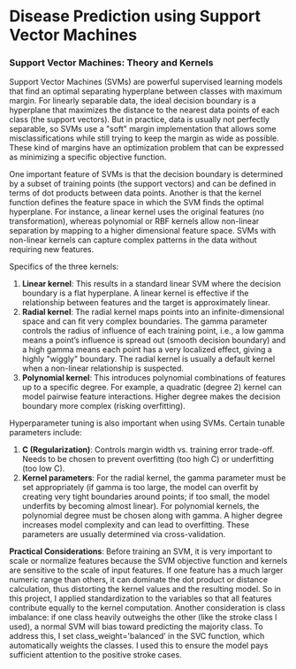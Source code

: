 # Disease Prediction using Support Vector Machines

### Support Vector Machines: Theory and Kernels

Support Vector Machines (SVMs) are powerful supervised learning models that find an optimal separating hyperplane between classes with maximum margin. For linearly separable data, the ideal decision boundary is a hyperplane that maximizes the distance to the nearest data points of each class (the support vectors). But in practice, data is usually not perfectly separable, so SVMs use a "soft" margin implementation that allows some misclassifications while still trying to keep the margin as wide as possible. These kind of margins have an optimization problem that can be expressed as minimizing a specific objective function. 

One important feature of SVMs is that the decision boundary is determined by a subset of training points (the support vectors) and can be defined in terms of dot products between data points. Another is that the kernel function defines the feature space in which the SVM finds the optimal hyperplane. For instance, a linear kernel uses the original features (no transformation), whereas polynomial or RBF kernels allow non-linear separation by mapping to a higher dimensional feature space. SVMs with non-linear kernels can capture complex patterns in the data without requiring new features.

Specifics of the three kernels:
1. **Linear kernel**: This results in a standard linear SVM where the decision boundary is a flat hyperplane. A linear kernel is effective if the relationship between features and the target is approximately linear.
2. **Radial kernel**: The radial kernel maps points into an infinite-dimensional space and can fit very complex boundaries​. The gamma parameter controls the radius of influence of each training point, i.e., a low gamma means a point’s influence is spread out (smooth decision boundary) and a high gamma means each point has a very localized effect, giving a highly "wiggly" boundary​. The radial kernel is usually a default kernel when a non-linear relationship is suspected.
3. **Polynomial kernel**: This introduces polynomial combinations of features up to a specific degree. For example, a quadratic (degree 2) kernel can model pairwise feature interactions​. Higher degree makes the decision boundary more complex (risking overfitting).

Hyperparameter tuning is also important when using SVMs. Certain tunable parameters include:
1. **C (Regularization)**: Controls margin width vs. training error trade-off. Needs to be chosen to prevent overfitting (too high C) or underfitting (too low C).
2. **Kernel parameters**: For the radial kernel, the gamma parameter must be set appropriately (if gamma is too large, the model can overfit by creating very tight boundaries around points; if too small, the model underfits by becoming almost linear). For polynomial kernels, the polynomial degree must be chosen along with gamma. A higher degree increases model complexity and can lead to overfitting. These parameters are usually determined via cross-validation.

**Practical Considerations**:
Before training an SVM, it is very important to scale or normalize features because the SVM objective function and kernels are sensitive to the scale of input features​. If one feature has a much larger numeric range than others, it can dominate the dot product or distance calculation, thus distorting the kernel values and the resulting model​. So in this project, I applied standardization to the variables so that all features contribute equally to the kernel computation. Another consideration is class imbalance: if one class heavily outweighs the other (like the stroke class I used), a normal SVM will bias toward predicting the majority class. To address this, I set class_weight='balanced' in the SVC function, which automatically weights the classes​. I used this to ensure the model pays sufficient attention to the positive stroke cases. 












